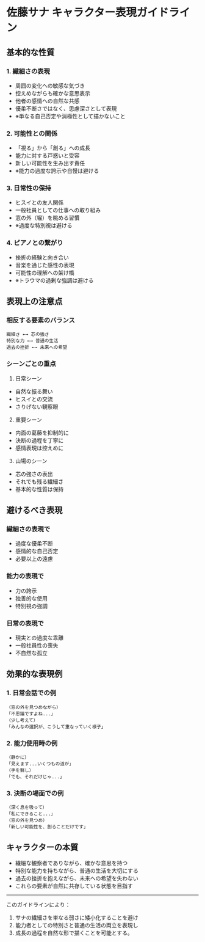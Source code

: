 # 佐藤サナ キャラクター表現ガイドライン

## 基本的な性質

### 1. 繊細さの表現
- 周囲の変化への敏感な気づき
- 控えめながらも確かな意思表示
- 他者の感情への自然な共感
- 優柔不断さではなく、思慮深さとして表現
- ※単なる自己否定や消極性として描かないこと

### 2. 可能性との関係
- 「視る」から「創る」への成長
- 能力に対する戸惑いと受容
- 新しい可能性を生み出す責任
- ※能力の過度な誇示や自慢は避ける

### 3. 日常性の保持
- ヒスイとの友人関係
- 一般社員としての仕事への取り組み
- 窓の外（堀）を眺める習慣
- ※過度な特別視は避ける

### 4. ピアノとの繋がり
- 挫折の経験と向き合い
- 音楽を通じた感性の表現
- 可能性の理解への架け橋
- ※トラウマの過剰な強調は避ける

## 表現上の注意点

### 相反する要素のバランス
```
繊細さ ←→ 芯の強さ
特別な力 ←→ 普通の生活
過去の挫折 ←→ 未来への希望
```

### シーンごとの重点
1. 日常シーン
- 自然な振る舞い
- ヒスイとの交流
- さりげない観察眼

2. 重要シーン
- 内面の葛藤を抑制的に
- 決断の過程を丁寧に
- 感情表現は控えめに

3. 山場のシーン
- 芯の強さの表出
- それでも残る繊細さ
- 基本的な性質は保持

## 避けるべき表現

### 繊細さの表現で
- 過度な優柔不断
- 感情的な自己否定
- 必要以上の遠慮

### 能力の表現で
- 力の誇示
- 独善的な使用
- 特別視の強調

### 日常の表現で
- 現実との過度な乖離
- 一般社員性の喪失
- 不自然な孤立

## 効果的な表現例

### 1. 日常会話での例
```
（窓の外を見つめながら）
「不思議ですよね...」
（少し考えて）
「みんなの選択が、こうして重なっていく様子」
```

### 2. 能力使用時の例
```
（静かに）
「見えます...いくつもの道が」
（手を翳し）
「でも、それだけじゃ...」
```

### 3. 決断の場面での例
```
（深く息を吸って）
「私にできること...」
（窓の外を見つめ）
「新しい可能性を、創ることだけです」
```

## キャラクターの本質
- 繊細な観察者でありながら、確かな意思を持つ
- 特別な能力を持ちながら、普通の生活を大切にする
- 過去の挫折を抱えながら、未来への希望を失わない
- これらの要素が自然に共存している状態を目指す

---
このガイドラインにより：
1. サナの繊細さを単なる弱さに矮小化することを避け
2. 能力者としての特別さと普通の生活の両立を表現し
3. 成長の過程を自然な形で描くことを可能とする。